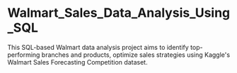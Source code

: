 # Walmart_Sales_Data_Analysis_Using_SQL
This SQL-based Walmart data analysis project aims to identify top-performing branches and products, optimize sales strategies using Kaggle's Walmart Sales Forecasting Competition dataset.
